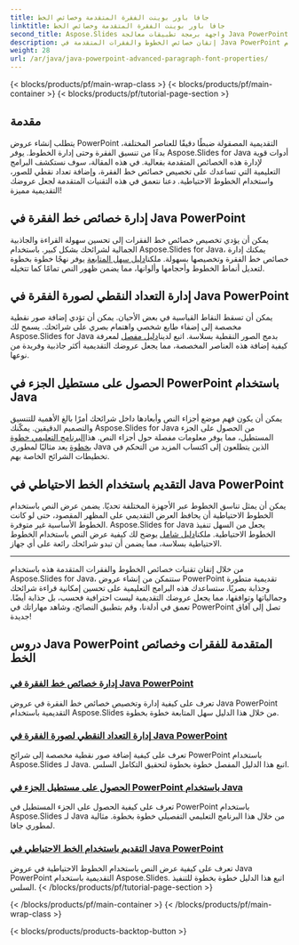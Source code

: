 ```yaml
---
title: جافا باور بوينت الفقرة المتقدمة وخصائص الخط
linktitle: جافا باور بوينت الفقرة المتقدمة وخصائص الخط
second_title: Aspose.Slides واجهة برمجة تطبيقات معالجة Java PowerPoint
description: إتقان خصائص الخطوط والفقرات المتقدمة في Java PowerPoint باستخدام Aspose.Slides. تعرّف على كيفية تخصيص الخطوط وإضافة تعداد نقطي للصور واستخدام الخطوط الاحتياطية.
weight: 28
url: /ar/java/java-powerpoint-advanced-paragraph-font-properties/
---
```


{< blocks/products/pf/main-wrap-class >}
{< blocks/products/pf/main-container >}
{< blocks/products/pf/tutorial-page-section >}

## مقدمة

يتطلب إنشاء عروض PowerPoint التقديمية المصقولة ضبطًا دقيقًا للعناصر المختلفة، بدءًا من تنسيق الفقرة وحتى إدارة الخطوط. يوفر Aspose.Slides for Java أدوات قوية لإدارة هذه الخصائص المتقدمة بفعالية. في هذه المقالة، سوف نستكشف البرامج التعليمية التي تساعدك على تخصيص خصائص خط الفقرة، وإضافة تعداد نقطي للصور، واستخدام الخطوط الاحتياطية. دعنا نتعمق في هذه التقنيات المتقدمة لجعل عروضك التقديمية مميزة!

## إدارة خصائص خط الفقرة في Java PowerPoint
 يمكن أن يؤدي تخصيص خصائص خط الفقرات إلى تحسين سهولة القراءة والجاذبية الجمالية لشرائحك بشكل كبير. باستخدام Aspose.Slides for Java، يمكنك إدارة خصائص خط الفقرة وتخصيصها بسهولة. ملكنا[دليل سهل المتابعة](./manage-paragraph-font-properties-java-powerpoint/) يوفر نهجًا خطوة بخطوة لتعديل أنماط الخطوط وأحجامها وألوانها، مما يضمن ظهور النص تمامًا كما تتخيله.

## إدارة التعداد النقطي لصورة الفقرة في Java PowerPoint
يمكن أن تسقط النقاط القياسية في بعض الأحيان. يمكن أن تؤدي إضافة صور نقطية مخصصة إلى إضفاء طابع شخصي واهتمام بصري على شرائحك. يسمح لك Aspose.Slides for Java بدمج الصور النقطية بسلاسة. اتبع لدينا[دليل مفصل](./manage-paragraph-picture-bullets-java-powerpoint/) لمعرفة كيفية إضافة هذه العناصر المخصصة، مما يجعل عروضك التقديمية أكثر جاذبية وفريدة من نوعها.

## الحصول على مستطيل الجزء في PowerPoint باستخدام Java
 يمكن أن يكون فهم موضع أجزاء النص وأبعادها داخل شرائحك أمرًا بالغ الأهمية للتنسيق والتصميم الدقيقين. يمكّنك Aspose.Slides for Java من الحصول على الجزء المستطيل، مما يوفر معلومات مفصلة حول أجزاء النص. هذا[البرنامج التعليمي خطوة بخطوة](./get-portion-rectangle-powerpoint-java/) يعد مثاليًا لمطوري Java الذين يتطلعون إلى اكتساب المزيد من التحكم في تخطيطات الشرائح الخاصة بهم.

## التقديم باستخدام الخط الاحتياطي في Java PowerPoint
يمكن أن يمثل تناسق الخطوط عبر الأجهزة المختلفة تحديًا. يضمن عرض النص باستخدام الخطوط الاحتياطية أن يحافظ العرض التقديمي على المظهر المقصود، حتى لو كانت الخطوط الأساسية غير متوفرة. Aspose.Slides for Java يجعل من السهل تنفيذ الخطوط الاحتياطية. ملكنا[دليل شامل](./render-with-fallback-font-java-powerpoint/) يوضح لك كيفية عرض النص باستخدام الخطوط الاحتياطية بسلاسة، مما يضمن أن تبدو شرائحك رائعة على أي جهاز.

---

من خلال إتقان تقنيات خصائص الخطوط والفقرات المتقدمة هذه باستخدام Aspose.Slides for Java، ستتمكن من إنشاء عروض PowerPoint تقديمية متطورة وجذابة بصريًا. ستساعدك هذه البرامج التعليمية على تحسين إمكانية قراءة شرائحك وجمالياتها وتوافقها، مما يجعل عروضك التقديمية ليست احترافية فحسب، بل جذابة أيضًا. تعمق في أدلةنا، وقم بتطبيق النصائح، وشاهد مهاراتك في PowerPoint تصل إلى آفاق جديدة!
## دروس Java PowerPoint المتقدمة للفقرات وخصائص الخط
### [إدارة خصائص خط الفقرة في Java PowerPoint](./manage-paragraph-font-properties-java-powerpoint/)
تعرف على كيفية إدارة وتخصيص خصائص خط الفقرة في عروض Java PowerPoint التقديمية باستخدام Aspose.Slides من خلال هذا الدليل سهل المتابعة خطوة بخطوة.
### [إدارة التعداد النقطي لصورة الفقرة في Java PowerPoint](./manage-paragraph-picture-bullets-java-powerpoint/)
تعرف على كيفية إضافة صور نقطية مخصصة إلى شرائح PowerPoint باستخدام Aspose.Slides لـ Java. اتبع هذا الدليل المفصل خطوة بخطوة لتحقيق التكامل السلس.
### [الحصول على مستطيل الجزء في PowerPoint باستخدام Java](./get-portion-rectangle-powerpoint-java/)
تعرف على كيفية الحصول على الجزء المستطيل في PowerPoint باستخدام Aspose.Slides لـ Java من خلال هذا البرنامج التعليمي التفصيلي خطوة بخطوة. مثالية لمطوري جافا.
### [التقديم باستخدام الخط الاحتياطي في Java PowerPoint](./render-with-fallback-font-java-powerpoint/)
تعرف على كيفية عرض النص باستخدام الخطوط الاحتياطية في عروض Java PowerPoint التقديمية باستخدام Aspose.Slides. اتبع هذا الدليل خطوة بخطوة للتنفيذ السلس.
{< /blocks/products/pf/tutorial-page-section >}

{< /blocks/products/pf/main-container >}
{< /blocks/products/pf/main-wrap-class >}

{< blocks/products/products-backtop-button >}
